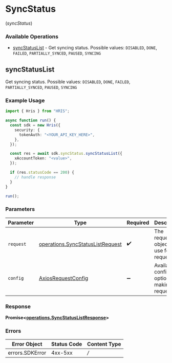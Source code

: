 # SyncStatus
(*syncStatus*)

### Available Operations

* [syncStatusList](#syncstatuslist) - Get syncing status. Possible values: `DISABLED`, `DONE`, `FAILED`, `PARTIALLY_SYNCED`, `PAUSED`, `SYNCING`

## syncStatusList

Get syncing status. Possible values: `DISABLED`, `DONE`, `FAILED`, `PARTIALLY_SYNCED`, `PAUSED`, `SYNCING`

### Example Usage

```typescript
import { Hris } from "HRIS";

async function run() {
  const sdk = new Hris({
    security: {
      tokenAuth: "<YOUR_API_KEY_HERE>",
    },
  });

  const res = await sdk.syncStatus.syncStatusList({
    xAccountToken: "<value>",
  });

  if (res.statusCode == 200) {
    // handle response
  }
}

run();
```

### Parameters

| Parameter                                                                                | Type                                                                                     | Required                                                                                 | Description                                                                              |
| ---------------------------------------------------------------------------------------- | ---------------------------------------------------------------------------------------- | ---------------------------------------------------------------------------------------- | ---------------------------------------------------------------------------------------- |
| `request`                                                                                | [operations.SyncStatusListRequest](../../sdk/models/operations/syncstatuslistrequest.md) | :heavy_check_mark:                                                                       | The request object to use for the request.                                               |
| `config`                                                                                 | [AxiosRequestConfig](https://axios-http.com/docs/req_config)                             | :heavy_minus_sign:                                                                       | Available config options for making requests.                                            |


### Response

**Promise<[operations.SyncStatusListResponse](../../sdk/models/operations/syncstatuslistresponse.md)>**
### Errors

| Error Object    | Status Code     | Content Type    |
| --------------- | --------------- | --------------- |
| errors.SDKError | 4xx-5xx         | */*             |
